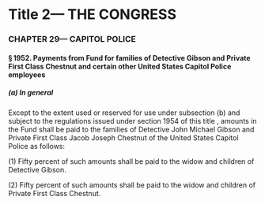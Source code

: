 
# Title 2— THE CONGRESS
### CHAPTER 29— CAPITOL POLICE
#### § 1952. Payments from Fund for families of Detective Gibson and Private First Class Chestnut and certain other United States Capitol Police employees
##### (a) In general

Except to the extent used or reserved for use under subsection (b) and subject to the regulations issued under section 1954 of this title , amounts in the Fund shall be paid to the families of Detective John Michael Gibson and Private First Class Jacob Joseph Chestnut of the United States Capitol Police as follows:

(1) Fifty percent of such amounts shall be paid to the widow and children of Detective Gibson.

(2) Fifty percent of such amounts shall be paid to the widow and children of Private First Class Chestnut.

